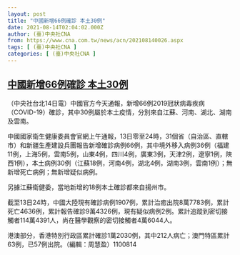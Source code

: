 ```yaml
---
layout: post
title: "中國新增66例確診 本土30例"
date: 2021-08-14T02:04:02.000Z
author: (臺)中央社CNA
from: https://www.cna.com.tw/news/acn/202108140026.aspx
tags: [ (臺)中央社CNA ]
categories: [ (臺)中央社CNA ]
---
```

<!--1628906642000-->
[中國新增66例確診 本土30例](https://www.cna.com.tw/news/acn/202108140026.aspx)
------

<div>
<div></div><div class="paragraph"><p>（中央社台北14日電）中國官方今天通報，新增66例2019冠狀病毒疾病（COVID-19）確診，其中30例屬於本土疫情，分別來自江蘇、河南、湖北、湖南及雲南。</p><p>中國國家衛生健康委員會官網上午通報，13日零至24時，31個省（自治區、直轄市）和新疆生產建設兵團報告新增確診病例66例，其中境外移入病例36例（福建11例，上海5例，雲南5例，山東4例，四川4例，廣東3例，天津2例，遼寧1例，陜西1例），本土病例30例（江蘇18例，河南4例，湖北4例，湖南3例，雲南1例）；無新增死亡病例；無新增疑似病例。</p><p>另據江蘇衛健委，當地新增的18例本土確診都來自揚州市。</p><p>截至13日24時，中國大陸現有確診病例1907例，累計治癒出院8萬7783例，累計死亡4636例，累計報告確診9萬4326例，現有疑似病例2例。累計追蹤到密切接觸者114萬4391人，尚在醫學觀察的密切接觸者4萬6044人。</p><p>港澳部分，香港特別行政區累計確診1萬2030例，其中212人病亡；澳門特區累計63例，已57例出院。（編輯：周慧盈）1100814</p></div>
</div>
